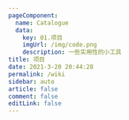 ```yaml
---
pageComponent: 
  name: Catalogue
  data: 
    key: 01.项目
    imgUrl: /img/code.png
    description: 一些实用性的小工具
title: 项目
date: 2021-3-20 20:44:28
permalink: /wiki
sidebar: auto
article: false
comment: false
editLink: false
---
```


